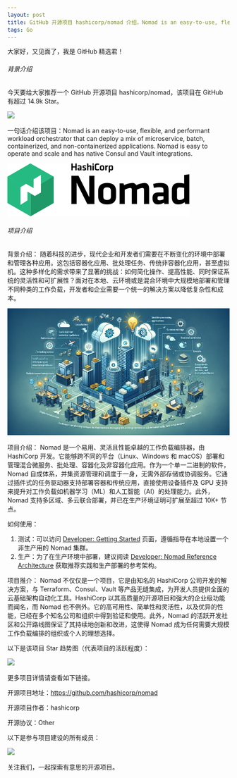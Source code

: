 ```yaml
---
layout: post
title: GitHub 开源项目 hashicorp/nomad 介绍，Nomad is an easy-to-use, flexible, and performant workload orchestrator that can deploy a mix of microservice, batch, containerized, and non-containerized applications. Nomad is easy to operate and scale and has native Consul and Vault integrations.
tags: Go
---
```


大家好，又见面了，我是 GitHub 精选君！

###### 背景介绍

今天要给大家推荐一个 GitHub 开源项目 hashicorp/nomad，该项目在 GitHub 有超过 14.9k Star。

![](https://stats.deeptrain.net/repo/hashicorp/nomad/?theme=light)

一句话介绍该项目：Nomad is an easy-to-use, flexible, and performant workload orchestrator that can deploy a mix of microservice, batch, containerized, and non-containerized applications. Nomad is easy to operate and scale and has native Consul and Vault integrations.




![](https://raw.githubusercontent.com/hashicorp/nomad/master/website/public/img/logo-hashicorp.svg)


###### 项目介绍

背景介绍：
随着科技的进步，现代企业和开发者们需要在不断变化的环境中部署和管理各种应用。这包括容器化应用、批处理任务、传统非容器化应用，甚至虚拟机。这种多样化的需求带来了显著的挑战：如何简化操作、提高性能、同时保证系统的灵活性和可扩展性？面对在本地、云环境或是混合环境中大规模地部署和管理不同种类的工作负载，开发者和企业需要一个统一的解决方案以降低复杂性和成本。



![](https://raw.githubusercontent.com/ZhuPeng/pic/master/mac/compress_tmp-384f372b0a58f85e5e59164e701bd674.png)

项目介绍：
Nomad 是一个易用、灵活且性能卓越的工作负载编排器，由 HashiCorp 开发。它能够跨不同的平台（Linux、Windows 和 macOS）部署和管理混合微服务、批处理、容器化及非容器化应用。作为一个单一二进制的软件，Nomad 自成体系，并集资源管理和调度于一身，无需外部存储或协调服务。它通过插件式的任务驱动器支持部署容器和传统应用，直接使用设备插件及 GPU 支持来提升对工作负载如机器学习（ML）和人工智能（AI）的处理能力。此外，Nomad 支持多区域、多云联合部署，并已在生产环境证明可扩展至超过 10K+ 节点。

如何使用：
1. 测试：可以访问 [Developer: Getting Started](https://developer.hashicorp.com/nomad/tutorials/get-started) 页面，遵循指导在本地设置一个非生产用的 Nomad 集群。
2. 生产：为了在生产环境中部署，建议阅读 [Developer: Nomad Reference Architecture](https://developer.hashicorp.com/nomad/tutorials/enterprise/production-reference-architecture-vm-with-consul) 获取推荐实践和生产部署的参考架构。

项目推介：
Nomad 不仅仅是一个项目，它是由知名的 HashiCorp 公司开发的解决方案，与 Terraform、Consul、Vault 等产品无缝集成，为开发人员提供全面的云基础架构自动化工具。HashiCorp 以其高质量的开源项目和强大的企业级功能而闻名，而 Nomad 也不例外。它的高可用性、简单性和灵活性，以及优异的性能，已经在多个知名公司和组织中得到验证和使用。此外，Nomad 的活跃开发社区和公开路线图保证了其持续地创新和改进，这使得 Nomad 成为任何需要大规模工作负载编排的组织或个人的理想选择。

以下是该项目 Star 趋势图（代表项目的活跃程度）：

![](https://api.star-history.com/svg?repos=hashicorp/nomad&type=Timeline)

更多项目详情请查看如下链接。

开源项目地址：https://github.com/hashicorp/nomad 

开源项目作者：hashicorp

开源协议：Other

以下是参与项目建设的所有成员：

![](https://contrib.rocks/image?repo=hashicorp/nomad)

关注我们，一起探索有意思的开源项目。

